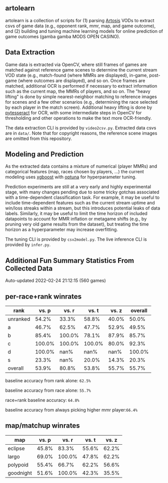 artolearn
---------

artolearn is a collection of scripts for (1) parsing [Artosis](https://twitch.tv/artosis) VODs to extract csvs of game data (e.g., opponent rank, mmr, map, and game outcome), and (2) building and tuning machine learning models for online prediction of game outcomes (gamba gamba MODS OPEN CASINO).

Data Extraction
---------------
Game data is extracted via OpenCV, where still frames of games are matched against reference game scenes to determine the current stream VOD state (e.g., match-found (where MMRs are displayed), in-game, post-game (where outcomes are displayed), and so on.
Once frames are matched, additional OCR is performed if necessary to extract information such as the current map, the MMRs of players, and so on.
The "heavy lifting" is done by simple nearest-neighbor matching to reference images for scenes and a few other scenarios (e.g., determining the race selected by each player in the match screen).
Additional heavy lifting is done by [pytesseract](https://pypi.org/project/pytesseract/) for OCR, with some intermediate steps in OpenCV for thresholding and other operations to make the text more OCR-friendly.

The data extraction CLI is provided by `video2csv.py`.
Extracted data csvs are in `data/`.
Note that for copyright reasons, the reference scene images are omitted from
this repository.

Modeling and Prediction
-----------------------
As the extracted data contains a mixture of numerical (player MMRs) and categorical features (map, races chosen by players, ...) the current modeling uses [xgboost](https://xgboost.readthedocs.io/en/stable/) with [optuna](https://optuna.org/) for hyperparameter tuning.

Prediction experiments are still at a very early and highly experimental stage, with many changes pending due to some tricky gotchas associated with a time-dependent classification task.
For example, it may be useful to include time-dependent features such as the current stream uptime and win/loss streaks within a stream, but this introduces potential leaks of data labels.
Similarly, it may be useful to limit the time horizon of included datapoints to account for MMR inflation or metagame shifts (e.g., by pruning very old game results from the dataset), but treating the time horizon as a hyperparameter may increase overfitting.

The tuning CLI is provided by `csv2model.py`.
The live inference CLI is provided by `infer.py`.

Additional Fun Summary Statistics From Collected Data
-----------------------------------------------------
Auto-updated 2022-02-24 21:12:15 (560 games)

per-race+rank winrates
----------------------
rank | vs. p | vs. r | vs. t | vs. z | overall
---- | ---- | ---- | ---- | ---- | ---- 
unranked | 54.2% | 33.3% | 58.8% | 40.0% | 50.0% 
a | 46.7% | 62.5% | 47.7% | 52.9% | 49.5% 
b | 85.4% | 100.0% | 78.1% | 87.9% | 85.7% 
c | 100.0% | 100.0% | 100.0% | 80.0% | 92.3% 
d | 100.0% | nan% | nan% | nan% | 100.0% 
s | 23.3% | nan% | 20.0% | 14.3% | 20.3% 
overall | 53.9% | 80.8% | 53.8% | 55.7% | 55.7%

 baseline accuracy from rank alone: `62.5%`

 baseline accuracy from race alone: `55.7%`

 race+rank baseline accuracy: `64.8%`

baseline accuracy from always picking higher mmr player:`66.4%`

map/matchup winrates
--------------------

map | vs. p | vs. r | vs. t | vs. z
------|------|------|------|------
eclipse | 45.8% | 83.3% | 55.6% | 62.2%
largo | 69.0% | 100.0% | 47.8% | 62.2%
polypoid | 55.4% | 66.7% | 62.2% | 56.6%
goodnight | 51.6% | 100.0% | 42.3% | 35.5%
